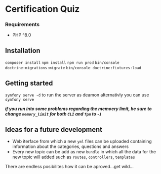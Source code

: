 # Certification Quiz


### Requirements
 - PHP ^8.0

## Installation
`composer install`
`npm install`
`npm run prod`
`bin/console doctrine:migrations:migrate`
`bin/console doctrine:fixtures:load`


## Getting started
`symfony serve -d` to run the server as deamon alternativly you can use `symfony serve`

***if you run into some problems regarding the memoery limit, be sure to change `memory_limit` for both `CLI` and `fpm` to `-1`***
## Ideas for a future development

- Web iterface from which a new `yml` files can be uploaded containing information about the categories, questions and answers
- Every new topic can be add as new `bundle` in which all the data for the new topic will added such as `routes`, `controllers`, `templates`

There are endless posibilites how it can be aproved...get wild...